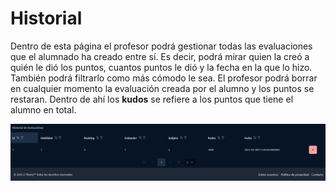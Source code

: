 # Historial

Dentro de esta página el profesor podrá gestionar todas las evaluaciones que el alumnado ha creado entre sí. Es decir, podrá mirar
quien la creó a quién le dió los puntos, cuantos puntos le dió y la fecha en la que lo hizo. También podrá filtrarlo como más cómodo le sea. El profesor podrá borrar en cualquier momento la evaluación creada por el alumno y los puntos se restaran. Dentro de ahí los **kudos** se refiere a los puntos que tiene el alumno en total. 

![Muestra de historial](../../images/teacher/evaluation/evaluation_history_delete.gif)